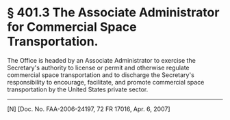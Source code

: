 # § 401.3   The Associate Administrator for Commercial Space Transportation.

The Office is headed by an Associate Administrator to exercise the Secretary's authority to license or permit and otherwise regulate commercial space transportation and to discharge the Secretary's responsibility to encourage, facilitate, and promote commercial space transportation by the United States private sector.



---

[N] [Doc. No. FAA-2006-24197, 72 FR 17016, Apr. 6, 2007]




